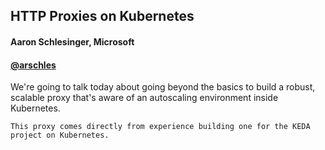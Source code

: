 ## HTTP Proxies on Kubernetes

#### Aaron Schlesinger, Microsoft

#### [@arschles](https://twitter.com/arschles)

<aside class="notes">
    We're going to talk today about going beyond the basics to build a robust, scalable proxy
    that's aware of an autoscaling environment inside Kubernetes.

    This proxy comes directly from experience building one for the KEDA project on Kubernetes.
</aside>
